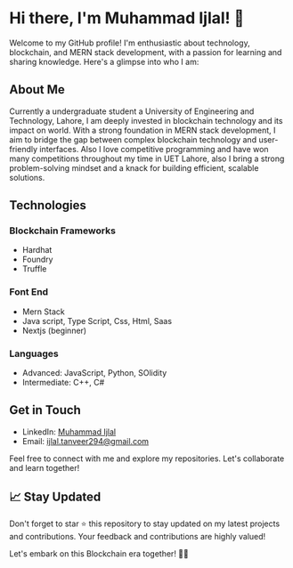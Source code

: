 # Hi there, I'm Muhammad Ijlal! 👋

Welcome to my GitHub profile! I'm enthusiastic about technology, blockchain, and MERN stack development, with a passion for learning and sharing knowledge. Here's a glimpse into who I am:

## About Me

Currently a undergraduate student a University of Engineering and Technology, Lahore, I am deeply invested in blockchain technology and its impact on world. With a strong foundation in MERN stack development, I aim to bridge the gap between complex blockchain technology and user-friendly interfaces. Also I love competitive programming and have won many competitions throughout my time in UET Lahore, also  I bring a strong problem-solving mindset and a knack for building efficient, scalable solutions. 

## Technologies
### Blockchain Frameworks
- Hardhat
- Foundry
- Truffle

### Font End
- Mern Stack
- Java script, Type Script, Css, Html, Saas
- Nextjs (beginner)

### Languages
- Advanced: JavaScript, Python, SOlidity
- Intermediate: C++, C#


## Get in Touch

- LinkedIn: [Muhammad Ijlal](https://www.linkedin.com/in/ijlal-tanveer-572213269/)
- Email: [ijlal.tanveer294@gmail.com](mailto:ijlal.tanveer294@gmail.com)

Feel free to connect with me and explore my repositories. Let's collaborate and learn together!


## 📈 Stay Updated

Don't forget to star ⭐️ this repository to stay updated on my latest projects and contributions. Your feedback and contributions are highly valued!

Let's embark on this Blockchain era together! 🤖✨
